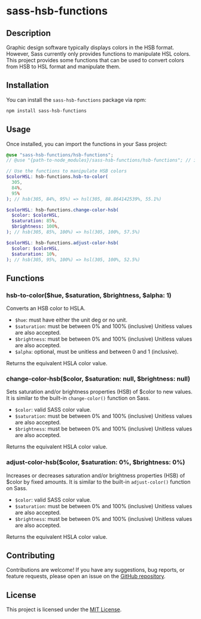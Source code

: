 # sass-hsb-functions

## Description

Graphic design software typically displays colors in the HSB format. However, Sass currently only provides functions to manipulate HSL colors. This project provides some functions that can be used to convert colors from HSB to HSL format and manipulate them.

## Installation

You can install the `sass-hsb-functions` package via npm:

```bash
npm install sass-hsb-functions
```

## Usage

Once installed, you can import the functions in your Sass project:

```scss
@use "sass-hsb-functions/hsb-functions";
// @use "{path-to-node_modules}/sass-hsb-functions/hsb-functions"; // if not using vite, webpack or parcel.

// Use the functions to manipulate HSB colors
$colorHSL: hsb-functions.hsb-to-color(
  305,
  84%,
  95%
); // hsb(305, 84%, 95%) => hsl(305, 88.864142539%, 55.1%)

$colorHSL: hsb-functions.change-color-hsb(
  $color: $colorHSL,
  $saturation: 85%,
  $brightness: 100%,
); // hsb(305, 85%, 100%) => hsl(305, 100%, 57.5%)

$colorHSL: hsb-functions.adjust-color-hsb(
  $color: $colorHSL,
  $saturation: 10%,
); // hsb(305, 95%, 100%) => hsl(305, 100%, 52.5%)
```

## Functions

### hsb-to-color($hue, $saturation, $brightness, $alpha: 1)

Converts an HSB color to HSLA.

- `$hue`: must have either the unit deg or no unit.
- `$saturation`: must be between 0% and 100% (inclusive) Unitless values are also accepted.
- `$brightness`: must be between 0% and 100% (inclusive) Unitless values are also accepted.
- `$alpha`: optional, must be unitless and between 0 and 1 (inclusive).

Returns the equivalent HSLA color value.

### change-color-hsb($color, $saturation: null, $brightness: null)

Sets saturation and/or brightness properties (HSB) of $color to new values. It is similar to the built-in  `change-color()` function on Sass.

- `$color`: valid SASS color value.
- `$saturation`: must be between 0% and 100% (inclusive) Unitless values are also accepted.
- `$brightness`: must be between 0% and 100% (inclusive) Unitless values are also accepted.

Returns the equivalent HSLA color value.

### adjust-color-hsb($color, $saturation: 0%, $brightness: 0%)

Increases or decreases saturation and/or brightness properties (HSB) of $color by fixed amounts. It is similar to the built-in `adjust-color()` function on Sass.

- `$color`: valid SASS color value.
- `$saturation`: must be between 0% and 100% (inclusive) Unitless values are also accepted.
- `$brightness`: must be between 0% and 100% (inclusive) Unitless values are also accepted.

Returns the equivalent HSLA color value.

## Contributing

Contributions are welcome! If you have any suggestions, bug reports, or feature requests, please open an issue on the [GitHub repository](https://github.com/viktor992/sass-hsb-functions).

## License

This project is licensed under the [MIT License](LICENSE).
